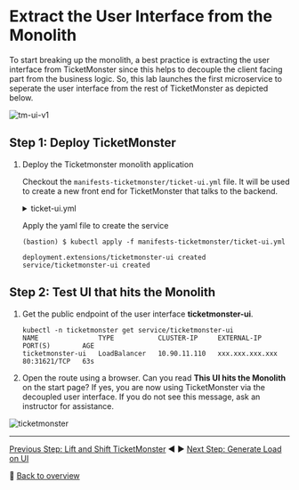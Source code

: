 # Extract the User Interface from the Monolith

To start breaking up the monolith, a best practice is extracting the user interface from TicketMonster since this helps to decouple the client facing part from the business logic. So, this lab launches the first microservice to seperate the user interface from the rest of TicketMonster as depicted below.

![tm-ui-v1](../assets/extract_ui.png)

## Step 1: Deploy TicketMonster

1. Deploy the Ticketmonster monolith application

    Checkout the `manifests-ticketmonster/ticket-ui.yml` file. It will be used to create a new front end for TicketMonster that talks to the backend.
    <details>
        <summary>ticket-ui.yml</summary>

        ---
        apiVersion: extensions/v1beta1
        kind: Deployment
        metadata:
        name: ticketmonster-ui
        namespace: ticketmonster
        spec:
        replicas: 1
        template:
            metadata:
            labels:
                app: ticketmonster-ui
                version: v1
            spec:
            containers:
            - name: ticketmonster-ui
                image: dynatraceacm/ticketmonster-ui-v1:latest
                env:
                - name: BACKENDURL
                value: ticketmonster-monolith
                resources:
                limits:
                    cpu: 500m
                    memory: 1024Mi
                requests:
                    cpu: 400m
                    memory: 768Mi
                ports:
                - containerPort: 8080
                livenessProbe:
                httpGet:
                    path: /
                    port: 8080
                initialDelaySeconds: 30
                periodSeconds: 10
                timeoutSeconds: 15
                readinessProbe:
                httpGet:
                    path: /
                    port: 8080
                initialDelaySeconds: 30
                periodSeconds: 10
                timeoutSeconds: 15
            nodeSelector:
                beta.kubernetes.io/os: linux
        ---
        apiVersion: v1
        kind: Service
        metadata:
        name: ticketmonster-ui
        labels:
            app: ticketmonster-ui
        namespace: ticketmonster
        spec:
        ports:
        - name: http
            port: 80
            targetPort: 8080
        selector:
            app: ticketmonster-ui
        type: LoadBalancer
        ---
    </details>

    Apply the yaml file to create the service

    ```
    (bastion) $ kubectl apply -f manifests-ticketmonster/ticket-ui.yml

    deployment.extensions/ticketmonster-ui created
    service/ticketmonster-ui created
    ```

## Step 2: Test UI that hits the Monolith

1. Get the public endpoint of the user interface **ticketmonster-ui**.
    ```
    kubectl -n ticketmonster get service/ticketmonster-ui
    NAME               TYPE           CLUSTER-IP     EXTERNAL-IP       PORT(S)        AGE
    ticketmonster-ui   LoadBalancer   10.90.11.110   xxx.xxx.xxx.xxx   80:31621/TCP   63s
    ```

1. Open the route using a browser. Can you read **This UI hits the Monolith** on the start page? If yes, you are now using TicketMonster via the decoupled user interface. If you do not see this message, ask an instructor for assistance.

![ticketmonster](../assets/ticketmonster-ui.png)

---

[Previous Step: Lift and Shift TicketMonster](../2_Lift-and-Shift_TicketMonster) :arrow_backward: :arrow_forward: [Next Step: Generate Load on UI](../4_Generate_Load_on_UI)

:arrow_up_small: [Back to overview](../)
